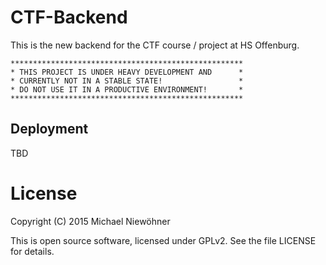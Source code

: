 # CTF-Backend

This is the new backend for the CTF course / project at HS Offenburg.

    ****************************************************
    * THIS PROJECT IS UNDER HEAVY DEVELOPMENT AND      *
    * CURRENTLY NOT IN A STABLE STATE!                 *
    * DO NOT USE IT IN A PRODUCTIVE ENVIRONMENT!       *
    ****************************************************

## Deployment
TBD

# License

Copyright (C) 2015 Michael Niewöhner

This is open source software, licensed under GPLv2. See the file LICENSE for details.
